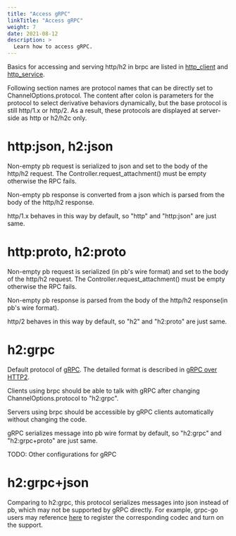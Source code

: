 ```yaml
---
title: "Access gRPC"
linkTitle: "Access gRPC"
weight: 7
date: 2021-08-12
description: >
  Learn how to access gRPC.
---
```

Basics for accessing and serving http/h2 in brpc are listed in [http_client](../access-httph2/) and [http_service](../../server/serve-httph2/).

Following section names are protocol names that can be directly set to ChannelOptions.protocol. The content after colon is parameters for the protocol to select derivative behaviors dynamically, but the base protocol is still http/1.x or http/2. As a result, these protocols are displayed at server-side as http or h2/h2c only.

# http:json, h2:json

Non-empty pb request is serialized to json and set to the body of the http/h2 request. The Controller.request_attachment() must be empty otherwise the RPC fails.

Non-empty pb response is converted from a json which is parsed from the body of the http/h2 response.

http/1.x behaves in this way by default, so "http" and "http:json" are just same.

# http:proto, h2:proto

Non-empty pb request is serialized (in pb's wire format) and set to the body of the http/h2 request. The Controller.request_attachment() must be empty otherwise the RPC fails.

Non-empty pb response is parsed from the body of the http/h2 response(in pb's wire format).

http/2 behaves in this way by default, so "h2" and "h2:proto" are just same.

# h2:grpc

Default protocol of [gRPC](https://github.com/grpc). The detailed format is described in [gRPC over HTTP2](https://github.com/grpc/grpc/blob/master/doc/PROTOCOL-HTTP2.md).

Clients using brpc should be able to talk with gRPC after changing ChannelOptions.protocol to "h2:grpc".

Servers using brpc should be accessible by gRPC clients automatically without changing the code.

gRPC serializes message into pb wire format by default, so "h2:grpc" and "h2:grpc+proto" are just same.

TODO: Other configurations for gRPC 

# h2:grpc+json

Comparing to h2:grpc, this protocol serializes messages into json instead of pb, which may not be supported by gRPC directly. For example, grpc-go users may reference [here](https://github.com/johanbrandhorst/grpc-json-example/blob/master/codec/json.go) to register the corresponding codec and turn on the support.